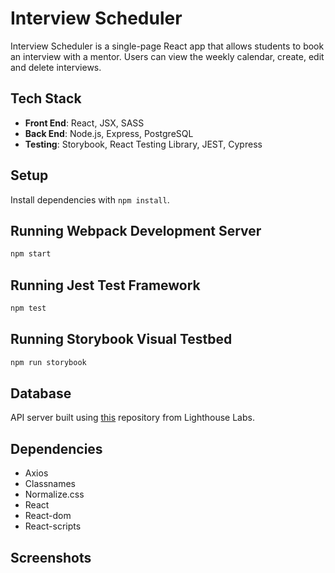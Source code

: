 # Interview Scheduler

Interview Scheduler is a single-page React app that allows students to book an interview with a mentor. Users can view the weekly calendar, create, edit and delete interviews.

## Tech Stack
- **Front End**: React, JSX, SASS
- **Back End**: Node.js, Express, PostgreSQL
- **Testing**: Storybook, React Testing Library, JEST, Cypress

## Setup

Install dependencies with `npm install`.

## Running Webpack Development Server

```sh
npm start
```

## Running Jest Test Framework

```sh
npm test
```

## Running Storybook Visual Testbed

```sh
npm run storybook
```
## Database
API server built using [this](https://github.com/lighthouse-labs/scheduler-api) repository from Lighthouse Labs.

## Dependencies
- Axios
- Classnames
- Normalize.css
- React
- React-dom
- React-scripts

## Screenshots
